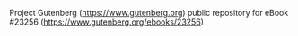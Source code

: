 Project Gutenberg (https://www.gutenberg.org) public repository for eBook #23256 (https://www.gutenberg.org/ebooks/23256)
